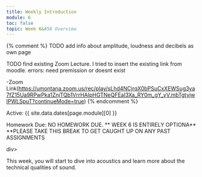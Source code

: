 ```yaml
---
title: Weekly Introduction
module: 6
toc: false
topic: Week 6&#58 Overview
---
```


{% comment %}
TODO add info about amplitude, loudness and decibels as own page

TODO find existing Zoom Lecture. I tried to insert the existing link from moodle. errors: need premission or doesnt exist

-Zoom Link(https://umontana.zoom.us/rec/play/sLhd4NCjrqX0bPSuCxXEWSug3ya7fZ15Ua9RPwPka1ZnjTQb1VrrHAIpHGTNeQFEaI3Xa_RY0m_gY_yV.mbTgtyjwIPWLSpuT?continueMode=true)
{% endcomment %}



Active: {{ site.data.dates[page.module][0] }}


Homework Due: NO HOMEWORK DUE.
** WEEK 6 IS ENTIRELY OPTIONA**
**PLEASE TAKE THIS BREAK TO GET CAUGHT UP ON ANY PAST ASSIGNMENTS 

 <div <iframe width="560" height="315" src="https://www.youtube.com/embed/K85n8YselFA?si=HbxtjqgN7_-vTQlH" title="YouTube video player" frameborder="0" allow="accelerometer; autoplay; clipboard-write; encrypted-media; gyroscope; picture-in-picture; web-share" referrerpolicy="strict-origin-when-cross-origin" allowfullscreen></iframe>div>


<br />




This week, you will start to dive into acoustics and learn more about the technical qualities of sound.
